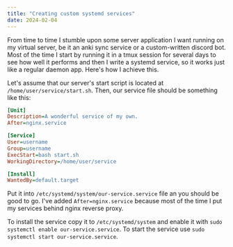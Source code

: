 ```yaml
---
title: "Creating custom systemd services"
date: 2024-02-04
---
```


From time to time I stumble upon some server application I want running on my
virtual server, be it an anki sync service or a custom-written discord bot. Most
of the time I start by running it in a tmux session for several days to see how
well it performs and then I write a systemd service, so it works just like a
regular daemon app. Here's how I achieve this.

Let's assume that our server's start script is located at
`/home/user/service/start.sh`. Then, our service file should be something like
this:

```ini
[Unit]
Description=A wonderful service of my own.
After=nginx.service

[Service]
User=username
Group=username
ExecStart=bash start.sh
WorkingDirectory=/home/user/service

[Install]
WantedBy=default.target
```

Put it into `/etc/systemd/system/our-service.service` file an you should be good
to go. I've added `After=nginx.service` because most of the time I put my
services behind nginx reverse proxy.

To install the service copy it to `/etc/systemd/system` and enable it with `sudo
systemctl enable our-service.service`. To start the service use `sudo systemctl
start our-service.service`.
